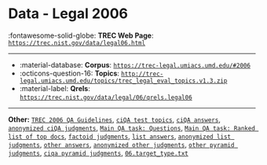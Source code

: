 # Data - Legal 2006 

:fontawesome-solid-globe: **TREC Web Page**: [`https://trec.nist.gov/data/legal06.html`](https://trec.nist.gov/data/legal06.html)

---

- :material-database: **Corpus**: [`https://trec-legal.umiacs.umd.edu/#2006`](https://trec-legal.umiacs.umd.edu/#2006)
- :octicons-question-16: **Topics**: [`http://trec-legal.umiacs.umd.edu/topics/trec_legal_eval_topics.v1.3.zip`](http://trec-legal.umiacs.umd.edu/topics/trec_legal_eval_topics.v1.3.zip)
- :material-label: **Qrels**: [`https://trec.nist.gov/data/legal/06/qrels.legal06`](https://trec.nist.gov/data/legal/06/qrels.legal06)


---

**Other:** [`TREC 2006 QA Guidelines`](https://trec.nist.gov/data/qa/2006_qadata/qa.06.guidelines.html), [`ciQA test topics`](https://trec.nist.gov/data/qa/2006_qadata/ciqa2006-questions.xml), [`ciQA answers`](https://trec.nist.gov/data/qa/2006_qadata/06.ciqa_answers.txt), [`anonymized ciQA judgments`](https://trec.nist.gov/data/qa/2006_qadata/06.ciqa_judgments.tar.gz), [`Main QA task: Questions`](https://trec.nist.gov/data/qa/2006_qadata/QA2006_testset.xml), [`Main QA task: Ranked list of top docs`](https://trec.nist.gov/data/qa/2006_qadata/06.ranked_list), [`factoid judgments`](https://trec.nist.gov/data/qa/2006_qadata/06.factoid_judgments.txt), [`list answers`](https://trec.nist.gov/data/qa/2006_qadata/06.list_answers.txt), [`anonymized list judgments`](https://trec.nist.gov/data/qa/2006_qadata/06.list_judgments.tar.gz), [`other answers`](https://trec.nist.gov/data/qa/2006_qadata/06.other_answers.txt), [`anonymized other judgments`](https://trec.nist.gov/data/qa/2006_qadata/06.other_judgments.tar.gz), [`other pyramid judgments`](https://trec.nist.gov/data/qa/2006_qadata/06.other-pyramid-judgments.tar.gz), [`ciqa pyramid judgments`](https://trec.nist.gov/data/qa/2006_qadata/06.ciqa-pyramid-judgments.tar.gz), [`06.target_type.txt`](https://trec.nist.gov/data/qa/2006_qadata/06.target_type.txt)
